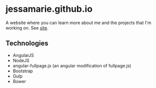 # jessamarie.github.io

A website where you can learn more about me and the projects that I'm working on. See [site](https://jessamarie.github.io).

## Technologies

- AngularJS
- NodeJS
- angular-fullpage.js (an angular modification of fullpage.js)
- Bootstrap
- Gulp
- Bower
